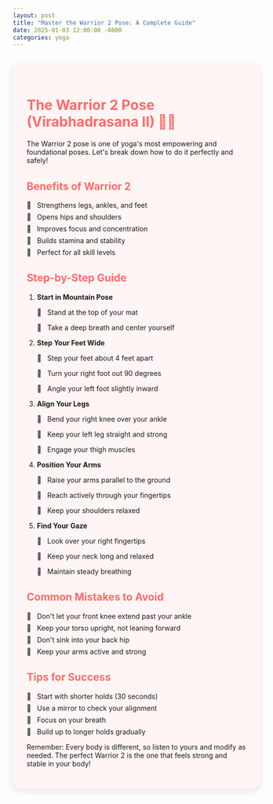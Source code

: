 ```yaml
---
layout: post
title: "Master the Warrior 2 Pose: A Complete Guide"
date: 2025-01-03 12:00:00 -0800
categories: yoga
---
```


<div class="post-content" markdown="1">

# The Warrior 2 Pose (Virabhadrasana II) 🧘‍♀️

The Warrior 2 pose is one of yoga's most empowering and foundational poses. Let's break down how to do it perfectly and safely!

## Benefits of Warrior 2

* Strengthens legs, ankles, and feet
* Opens hips and shoulders
* Improves focus and concentration
* Builds stamina and stability
* Perfect for all skill levels

## Step-by-Step Guide

1. **Start in Mountain Pose**
   * Stand at the top of your mat
   * Take a deep breath and center yourself

2. **Step Your Feet Wide**
   * Step your feet about 4 feet apart
   * Turn your right foot out 90 degrees
   * Angle your left foot slightly inward

3. **Align Your Legs**
   * Bend your right knee over your ankle
   * Keep your left leg straight and strong
   * Engage your thigh muscles

4. **Position Your Arms**
   * Raise your arms parallel to the ground
   * Reach actively through your fingertips
   * Keep your shoulders relaxed

5. **Find Your Gaze**
   * Look over your right fingertips
   * Keep your neck long and relaxed
   * Maintain steady breathing

## Common Mistakes to Avoid

* Don't let your front knee extend past your ankle
* Keep your torso upright, not leaning forward
* Don't sink into your back hip
* Keep your arms active and strong

## Tips for Success

* Start with shorter holds (30 seconds)
* Use a mirror to check your alignment
* Focus on your breath
* Build up to longer holds gradually

Remember: Every body is different, so listen to yours and modify as needed. The perfect Warrior 2 is the one that feels strong and stable in your body!

</div>

<style>
.post-content {
    background-color: #fff5f5;
    padding: 2em;
    border-radius: 15px;
    box-shadow: 0 5px 15px rgba(0,0,0,0.1);
    margin: 2em 0;
}

.post-content h1, .post-content h2 {
    color: #ff6b6b;
    margin-top: 1.5em;
}

.post-content ul {
    list-style: none;
    padding-left: 0;
}

.post-content ul li {
    margin: 0.5em 0;
    padding-left: 1.5em;
    position: relative;
}

.post-content ul li:before {
    content: "🌟";
    position: absolute;
    left: 0;
    top: 0;
}

.post-content ol {
    padding-left: 1.5em;
}

.post-content ol li {
    margin: 1em 0;
}
</style> 